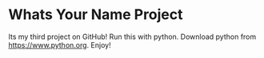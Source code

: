 # Whats Your Name Project
 Its my third project on GitHub! Run this 
 with python. Download python 
 from https://www.python.org. Enjoy!

